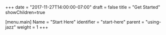 +++
date = "2017-11-27T14:00:00-07:00"
draft = false
title = "Get Started"
showChildren=true

[menu.main]
Name = "Start Here"
identifier = "start-here"
parent = "using-jazz"
weight = 1
+++


